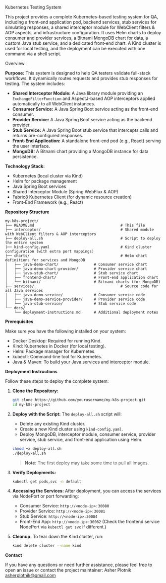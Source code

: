 Kubernetes Testing System

This project provides a complete Kubernetes-based testing system for QA, including a front-end application pod, backend services, stub services for simulating responses, a shared interceptor module for WebClient filters & AOP aspects, and infrastructure configuration. It uses Helm charts to deploy consumer and provider services, a Bitnami MongoDB chart for data, a custom Java stub service, and a dedicated front-end chart. A Kind cluster is used for local testing, and the deployment can be executed with one command via a shell script.

Overview

**Purpose:**
This system is designed to help QA testers validate full-stack workflows. It dynamically routes requests and provides stub responses for testing. The system includes:

- **Shared Interceptor Module:** A Java library module providing an `ExchangeFilterFunction` and AspectJ-based AOP interceptors applied automatically to all WebClient instances.
- **Consumer Service:** A Java Spring Boot service acting as the front-end consumer.
- **Provider Service:** A Java Spring Boot service acting as the backend provider.
- **Stub Service:** A Java Spring Boot stub service that intercepts calls and returns pre-configured responses.
- **Front-End Application:** A standalone front-end pod (e.g., React) serving the user interface.
- **MongoDB:** A Bitnami chart providing a MongoDB instance for data persistence.

**Technology Stack:**

- Kubernetes (local cluster via Kind)
- Helm for package management
- Java Spring Boot services
- Shared Interceptor Module (Spring WebFlux & AOP)
- Fabric8 Kubernetes Client (for dynamic resource creation)
- Front-End Framework (e.g., React)

**Repository Structure**

```
my-k8s-project/
├── README.md                                       # This file
├── interceptor/                                    # Shared module with WebClient filters & AOP interceptors
├── deploy-all.sh                                   # Script to deploy the entire system
├── kind-config.yaml                                # Kind cluster configuration (with extra port mappings)
├── charts/                                         # Helm chart definitions for services and MongoDB
│   ├── java-demo-chart/                # Consumer service chart
│   ├── java-demo-chart-provider/       # Provider service chart
│   ├── java-stub-chart/                # Stub service chart
│   ├── frontend-chart/                 # Front-end application chart
│   └── bitnami/                        # Bitnami charts (for MongoDB)
├── services/                                       # Source code for all Java services
│   ├── java-demo-service/              # Consumer service code
│   ├── java-demo-service-provider/     # Provider service code
│   └── java-stub-service/              # Stub service code
└── docs/
    └── deployment-instructions.md      # Additional deployment notes
```

**Prerequisites**

Make sure you have the following installed on your system:

- Docker Desktop: Required for running Kind.
- Kind: Kubernetes in Docker (for local testing).
- Helm: Package manager for Kubernetes.
- kubectl: Command-line tool for Kubernetes.
- Java & Maven: To build your Java services and interceptor module.

**Deployment Instructions**

Follow these steps to deploy the complete system:

1. **Clone the Repository:**
   ```bash
   git clone https://github.com/yourusername/my-k8s-project.git
   cd my-k8s-project
   ```

2. **Deploy with the Script:**
   The `deploy-all.sh` script will:
   - Delete any existing Kind cluster.
   - Create a new Kind cluster using `kind-config.yaml`.
   - Deploy MongoDB, interceptor module, consumer service, provider service, stub service, and front-end application using Helm.

   ```bash
   chmod +x deploy-all.sh
   ./deploy-all.sh
   ```

   > **Note:** The first deploy may take some time to pull all images.

3. **Verify Deployments:**
   ```bash
   kubectl get pods,svc -n default
   ```

4. **Accessing the Services:**
   After deployment, you can access the services via NodePort or port forwarding:
   - Consumer Service: `http://<node-ip>:30080`
   - Provider Service: `http://<node-ip>:30081`
   - Stub Service:    `http://<node-ip>:30084`
   - Front-End App:   `http://<node-ip>:30082` (Check the frontend service NodePort via `kubectl get svc` if different.)

5. **Cleanup:**
   To tear down the Kind cluster, run:
   ```bash
   kind delete cluster --name kind
   ```

**Contact**

If you have any questions or need further assistance, please feel free to open an issue or contact the project maintainer: Asher Plotnik <asherplotnik@gmail.com>

